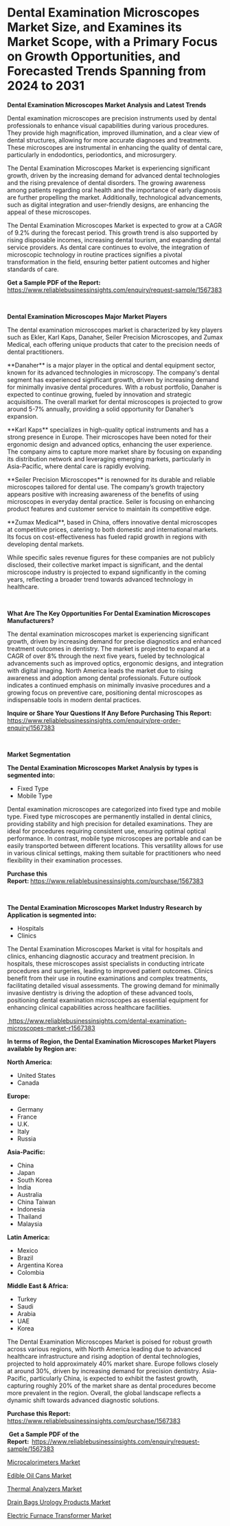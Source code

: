 <p><h1>Dental Examination Microscopes Market Size, and Examines its Market Scope, with a Primary Focus on Growth Opportunities, and Forecasted Trends Spanning from 2024 to 2031</h1></p><p><strong>Dental Examination Microscopes Market Analysis and Latest Trends</strong></p>
<p><p>Dental examination microscopes are precision instruments used by dental professionals to enhance visual capabilities during various procedures. They provide high magnification, improved illumination, and a clear view of dental structures, allowing for more accurate diagnoses and treatments. These microscopes are instrumental in enhancing the quality of dental care, particularly in endodontics, periodontics, and microsurgery.</p><p>The Dental Examination Microscopes Market is experiencing significant growth, driven by the increasing demand for advanced dental technologies and the rising prevalence of dental disorders. The growing awareness among patients regarding oral health and the importance of early diagnosis are further propelling the market. Additionally, technological advancements, such as digital integration and user-friendly designs, are enhancing the appeal of these microscopes.</p><p>The Dental Examination Microscopes Market is expected to grow at a CAGR of 9.2% during the forecast period. This growth trend is also supported by rising disposable incomes, increasing dental tourism, and expanding dental service providers. As dental care continues to evolve, the integration of microscopic technology in routine practices signifies a pivotal transformation in the field, ensuring better patient outcomes and higher standards of care.</p></p>
<p><strong>Get a Sample PDF of the Report:&nbsp;</strong> <a href="https://www.reliablebusinessinsights.com/enquiry/request-sample/1567383?utm_campaign=1121&utm_medium=2&utm_source=Github&utm_content=ia&utm_term=17112024&utm_id=dental-examination-microscopes">https://www.reliablebusinessinsights.com/enquiry/request-sample/1567383</a></p>
<p>&nbsp;</p>
<p><strong>Dental Examination Microscopes Major Market Players</strong></p>
<p><p>The dental examination microscopes market is characterized by key players such as Ekler, Karl Kaps, Danaher, Seiler Precision Microscopes, and Zumax Medical, each offering unique products that cater to the precision needs of dental practitioners.</p><p>**Danaher** is a major player in the optical and dental equipment sector, known for its advanced technologies in microscopy. The company's dental segment has experienced significant growth, driven by increasing demand for minimally invasive dental procedures. With a robust portfolio, Danaher is expected to continue growing, fueled by innovation and strategic acquisitions. The overall market for dental microscopes is projected to grow around 5-7% annually, providing a solid opportunity for Danaher’s expansion.</p><p>**Karl Kaps** specializes in high-quality optical instruments and has a strong presence in Europe. Their microscopes have been noted for their ergonomic design and advanced optics, enhancing the user experience. The company aims to capture more market share by focusing on expanding its distribution network and leveraging emerging markets, particularly in Asia-Pacific, where dental care is rapidly evolving.</p><p>**Seiler Precision Microscopes** is renowned for its durable and reliable microscopes tailored for dental use. The company’s growth trajectory appears positive with increasing awareness of the benefits of using microscopes in everyday dental practice. Seiler is focusing on enhancing product features and customer service to maintain its competitive edge.</p><p>**Zumax Medical**, based in China, offers innovative dental microscopes at competitive prices, catering to both domestic and international markets. Its focus on cost-effectiveness has fueled rapid growth in regions with developing dental markets.</p><p>While specific sales revenue figures for these companies are not publicly disclosed, their collective market impact is significant, and the dental microscope industry is projected to expand significantly in the coming years, reflecting a broader trend towards advanced technology in healthcare.</p></p>
<p>&nbsp;</p>
<p><strong>What Are The Key Opportunities For Dental Examination Microscopes Manufacturers?</strong></p>
<p><p>The dental examination microscopes market is experiencing significant growth, driven by increasing demand for precise diagnostics and enhanced treatment outcomes in dentistry. The market is projected to expand at a CAGR of over 8% through the next five years, fueled by technological advancements such as improved optics, ergonomic designs, and integration with digital imaging. North America leads the market due to rising awareness and adoption among dental professionals. Future outlook indicates a continued emphasis on minimally invasive procedures and a growing focus on preventive care, positioning dental microscopes as indispensable tools in modern dental practices.</p></p>
<p><strong>Inquire or Share Your Questions If Any Before Purchasing This Report:</strong> <a href="https://www.reliablebusinessinsights.com/enquiry/pre-order-enquiry/1567383?utm_campaign=1121&utm_medium=2&utm_source=Github&utm_content=ia&utm_term=17112024&utm_id=dental-examination-microscopes">https://www.reliablebusinessinsights.com/enquiry/pre-order-enquiry/1567383</a></p>
<p>&nbsp;</p>
<p><strong>Market Segmentation</strong></p>
<p><strong>The Dental Examination Microscopes Market Analysis by types is segmented into:</strong></p>
<p><ul><li>Fixed Type</li><li>Mobile Type</li></ul></p>
<p><p>Dental examination microscopes are categorized into fixed type and mobile type. Fixed type microscopes are permanently installed in dental clinics, providing stability and high precision for detailed examinations. They are ideal for procedures requiring consistent use, ensuring optimal optical performance. In contrast, mobile type microscopes are portable and can be easily transported between different locations. This versatility allows for use in various clinical settings, making them suitable for practitioners who need flexibility in their examination processes.</p></p>
<p><strong>Purchase this Report:&nbsp;</strong><a href="https://www.reliablebusinessinsights.com/purchase/1567383?utm_campaign=1121&utm_medium=2&utm_source=Github&utm_content=ia&utm_term=17112024&utm_id=dental-examination-microscopes">https://www.reliablebusinessinsights.com/purchase/1567383</a></p>
<p>&nbsp;</p>
<p><strong>The Dental Examination Microscopes Market Industry Research by Application is segmented into:</strong></p>
<p><ul><li>Hospitals</li><li>Clinics</li></ul></p>
<p><p>The Dental Examination Microscopes Market is vital for hospitals and clinics, enhancing diagnostic accuracy and treatment precision. In hospitals, these microscopes assist specialists in conducting intricate procedures and surgeries, leading to improved patient outcomes. Clinics benefit from their use in routine examinations and complex treatments, facilitating detailed visual assessments. The growing demand for minimally invasive dentistry is driving the adoption of these advanced tools, positioning dental examination microscopes as essential equipment for enhancing clinical capabilities across healthcare facilities.</p></p>
<p><a href="https://www.reliablebusinessinsights.com/dental-examination-microscopes-market-r1567383?utm_campaign=1121&utm_medium=2&utm_source=Github&utm_content=ia&utm_term=17112024&utm_id=dental-examination-microscopes">&nbsp;https://www.reliablebusinessinsights.com/dental-examination-microscopes-market-r1567383</a></p>
<p><strong>In terms of Region, the Dental Examination Microscopes Market Players available by Region are:</strong></p>
<p>
    <p> <strong> North America: </strong>
        <ul>
            <li>United States</li>
            <li>Canada</li>
        </ul>
        </p> 
    <p> <strong> Europe: </strong>
        <ul>
            <li>Germany</li>
            <li>France</li>
            <li>U.K.</li>
            <li>Italy</li>
            <li>Russia</li>
        </ul>
        </p> 
    <p> <strong> Asia-Pacific: </strong>
        <ul>
            <li>China</li>
            <li>Japan</li>
            <li>South Korea</li>
            <li>India</li>
            <li>Australia</li>
            <li>China Taiwan</li>
            <li>Indonesia</li>
            <li>Thailand</li>
            <li>Malaysia</li>
        </ul>
        </p> 
    <p> <strong> Latin America: </strong>
        <ul>
            <li>Mexico</li>
            <li>Brazil</li>
            <li>Argentina Korea</li>
            <li>Colombia</li>
        </ul>
        </p> 
    <p> <strong> Middle East & Africa: </strong>
        <ul>
            <li>Turkey</li>
            <li>Saudi</li>
            <li>Arabia</li>
            <li>UAE</li>
            <li>Korea</li>
        </ul>
    </p>
    </p>
<p><p>The Dental Examination Microscopes Market is poised for robust growth across various regions, with North America leading due to advanced healthcare infrastructure and rising adoption of dental technologies, projected to hold approximately 40% market share. Europe follows closely at around 30%, driven by increasing demand for precision dentistry. Asia-Pacific, particularly China, is expected to exhibit the fastest growth, capturing roughly 20% of the market share as dental procedures become more prevalent in the region. Overall, the global landscape reflects a dynamic shift towards advanced diagnostic solutions.</p></p>
<p><strong>Purchase this Report: </strong><a href="https://www.reliablebusinessinsights.com/purchase/1567383?utm_campaign=1121&utm_medium=2&utm_source=Github&utm_content=ia&utm_term=17112024&utm_id=dental-examination-microscopes">https://www.reliablebusinessinsights.com/purchase/1567383</a></p>
<p>&nbsp;<strong>Get a Sample PDF of the Report:&nbsp;&nbsp;</strong><a href="https://www.reliablebusinessinsights.com/enquiry/request-sample/1567383?utm_campaign=1121&utm_medium=2&utm_source=Github&utm_content=ia&utm_term=17112024&utm_id=dental-examination-microscopes">https://www.reliablebusinessinsights.com/enquiry/request-sample/1567383</a></p>
<p><strong></strong></p>
<p><p><a href="https://issuu.com/reportprime-2/docs/microcalorimeters-market-size-2030._7108eedd9e44b9?utm_campaign=1121&utm_medium=2&utm_source=Github&utm_content=ia&utm_term=17112024&utm_id=dental-examination-microscopes">Microcalorimeters Market</a></p><p><a href="https://www.linkedin.com/pulse/global-edible-oil-cans-market-size-trends-analysis-regional-xfc4c?utm_campaign=1121&utm_medium=2&utm_source=Github&utm_content=ia&utm_term=17112024&utm_id=dental-examination-microscopes">Edible Oil Cans Market</a></p><p><a href="https://issuu.com/reportprime-2/docs/thermal-analyzers-market-size-2030._57ad0551fd2c98?utm_campaign=1121&utm_medium=2&utm_source=Github&utm_content=ia&utm_term=17112024&utm_id=dental-examination-microscopes">Thermal Analyzers Market</a></p><p><a href="https://github.com/AlisaRowe24/Market-Research-Report-List-1/blob/main/drain-bags-urology-products-market.md?utm_campaign=1121&utm_medium=2&utm_source=Github&utm_content=ia&utm_term=17112024&utm_id=dental-examination-microscopes">Drain Bags Urology Products Market</a></p><p><a href="https://www.linkedin.com/pulse/global-electric-furnace-transformer-market-size-trends-ejvwe?utm_campaign=1121&utm_medium=2&utm_source=Github&utm_content=ia&utm_term=17112024&utm_id=dental-examination-microscopes">Electric Furnace Transformer Market</a></p></p>